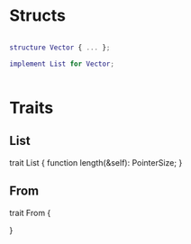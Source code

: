 # Structs

```m

structure Vector { ... };

implement List for Vector;



```

# Traits

## List

trait List {
    function length(&self): PointerSize;
}

## From<T>

trait From<T> {
    
}